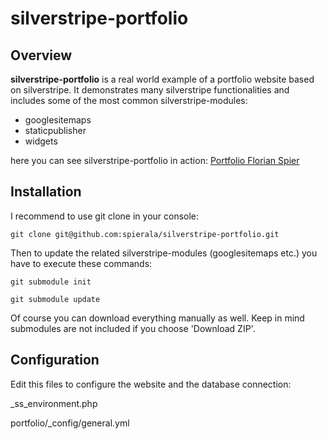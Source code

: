 # silverstripe-portfolio

## Overview
**silverstripe-portfolio** is a real world example of a portfolio website based on silverstripe. It demonstrates many silverstripe functionalities and includes some of the most common silverstripe-modules:
 
* googlesitemaps
* staticpublisher
* widgets

here you can see silverstripe-portfolio in action:
[Portfolio Florian Spier](http://www.florian-spier.de)


## Installation
I recommend to use git clone in your console:

`git clone git@github.com:spierala/silverstripe-portfolio.git`

Then to update the related silverstripe-modules (googlesitemaps etc.) you have to execute these commands:

`git submodule init`

`git submodule update`

Of course you can download everything manually as well. Keep in mind submodules are not included if you choose 'Download ZIP'.

## Configuration
Edit this files to configure the website and the database connection:

_ss_environment.php

portfolio/_config/general.yml